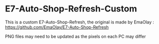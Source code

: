 # E7-Auto-Shop-Refresh-Custom
This is a custom E7-Auto-Shop-Refresh, the original is made by EmaOlay : https://github.com/EmaOlay/E7-Auto-Shop-Refresh

PNG files may need to be updated as the pixels on each PC may differ